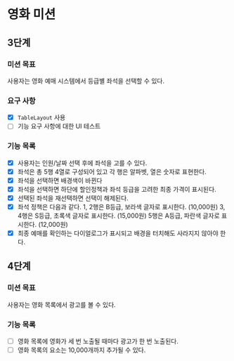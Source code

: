 # 영화 미션

## 3단계

### 미션 목표

사용자는 영화 예매 시스템에서 등급별 좌석을 선택할 수 있다.

### 요구 사항

- [x] `TableLayout` 사용
- [ ] 기능 요구 사항에 대한 UI 테스트

### 기능 목록

- [x] 사용자는 인원/날짜 선택 후에 좌석을 고를 수 있다.
- [x] 좌석은 총 5행 4열로 구성되어 있고 각 행은 알파벳, 열은 숫자로 표현한다.
- [x] 좌석을 선택하면 배경색이 바뀐다
- [x] 좌석을 선택하면 하단에 할인정책과 좌석 등급을 고려한 최종 가격이 표시된다.
- [x] 선택된 좌석을 재선택하면 선택이 해제된다.
- [x] 좌석 정책은 다음과 같다.
1, 2행은 B등급, 보라색 글자로 표시한다. (10,000원)
3, 4행은 S등급, 초록색 글자로 표시한다. (15,000원)
5행은 A등급, 파란색 글자로 표시한다. (12,000원)
- [x] 최종 예매를 확인하는 다이얼로그가 표시되고 배경을 터치해도 사라지지 않아야 한다.

## 4단계

### 미션 목표

사용자는 영화 목록에서 광고를 볼 수 있다.

### 기능 목록

- [ ] 영화 목록에 영화가 세 번 노출될 때마다 광고가 한 번 노출된다.
- [ ] 영화 목록의 요소는 10,000개까지 추가될 수 있다.